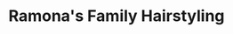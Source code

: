 ---
title: "Ramona's Family Hairstyling"
url: /tyngsboro/ramonas-family-hairstyling/
shop: hairdresser
---